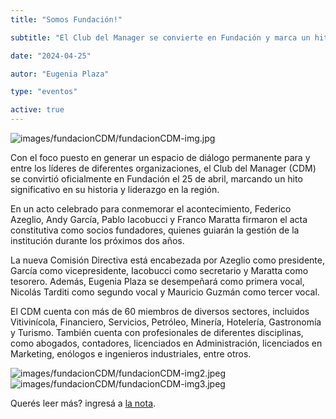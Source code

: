 ```yaml
---
title: "Somos Fundación!"

subtitle: "El Club del Manager se convierte en Fundación y marca un hito en el liderazgo regional"

date: "2024-04-25"

autor: "Eugenia Plaza"

type: "eventos"

active: true
---
```


![images/fundacionCDM/fundacionCDM-img.jpg](/images/fundacionCDM/fundacionCDM-img1.jpg "EL club es Fundacion")

Con el foco puesto en generar un espacio de diálogo permanente para y entre los líderes de diferentes organizaciones, el Club del Manager (CDM) se convirtió oficialmente en Fundación el 25 de abril, marcando un hito significativo en su historia y liderazgo en la región.

En un acto celebrado para conmemorar el acontecimiento, Federico Azeglio, Andy García, Pablo Iacobucci y Franco Maratta firmaron el acta constitutiva como socios fundadores, quienes guiarán la gestión de la institución durante los próximos dos años.

La nueva Comisión Directiva está encabezada por Azeglio como presidente, García como vicepresidente, Iacobucci como secretario y Maratta como tesorero. Además, Eugenia Plaza se desempeñará como primera vocal, Nicolás Tarditi como segundo vocal y Mauricio Guzmán como tercer vocal.

El CDM cuenta con más de 60 miembros de diversos sectores, incluidos Vitivinícola, Financiero, Servicios, Petróleo, Minería, Hotelería, Gastronomía y Turismo. También cuenta con profesionales de diferentes disciplinas, como abogados, contadores, licenciados en Administración, licenciados en Marketing, enólogos e ingenieros industriales, entre otros.

![images/fundacionCDM/fundacionCDM-img2.jpeg](/images/fundacionCDM/fundacionCDM-img3.jpeg "EL club en el Astroturismo") ![images/fundacionCDM/fundacionCDM-img3.jpeg](/images/fundacionCDM/fundacionCDM-img4.jpeg "EL club en el Astroturismo")

Querés leer más? ingresá a [la nota](https://ecocuyo.com/nota/147180/el-club-del-manager-se-convierte-en-fundacion-y-marca-un-hito-en-el-liderazgo-regional/).
